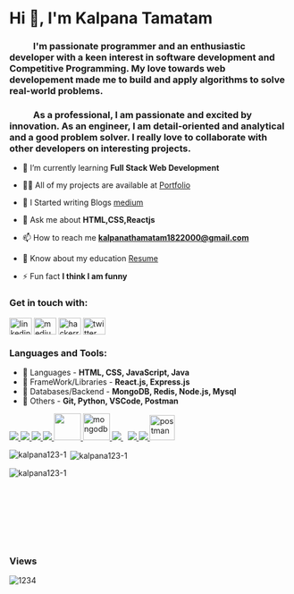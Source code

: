 <h1 align="left">Hi 👋, I'm Kalpana Tamatam</h1>
    <h3 align="left"> &nbsp;&nbsp;&nbsp;&nbsp;&nbsp;&nbsp;&nbsp;&nbsp;&nbsp;&nbsp;&nbsp;I'm passionate programmer and an enthusiastic developer with a keen interest in software development and Competitive Programming. My love towards web developement made me to build and apply algorithms to solve real-world problems.</h3>
    <h3 align="left"> &nbsp;&nbsp;&nbsp;&nbsp;&nbsp;&nbsp;&nbsp;&nbsp;&nbsp;&nbsp;&nbsp;As a professional, I am passionate and excited by innovation. As an engineer, I am detail-oriented and analytical and a good problem solver. I really love to collaborate with other developers on interesting projects.</h3>

- 🌱 I’m currently learning **Full Stack Web Development**

- 👨‍💻 All of my projects are available at [Portfolio](https://kalpanatamatam.dev.voyage)

- 📝 I Started writing Blogs [medium](https://medium.com/@kalpanathamatam1822000)

- 💬 Ask me about **HTML,CSS,Reactjs**

- 📫 How to reach me **kalpanathamatam1822000@gmail.com**

- 📄 Know about my education [Resume](https://drive.google.com/file/d/1x0hBf_XQ6Eathjlo4W_10lhgWbYDXZY1/view?usp=sharing)

- ⚡ Fun fact **I think I am funny**

### Get in touch with:
<p align="left">
<a href="https://www.linkedin.com/in/kalpana-tamatam-1234-k/" target="blank"><img align="center" src="https://raw.githubusercontent.com/rahuldkjain/github-profile-readme-generator/master/src/images/icons/Social/linked-in-alt.svg" alt="linkedin" height="30" width="40" /></a>
<a href="https://medium.com/@kalpanathamatam1822000" target="blank"><img align="center" src="https://raw.githubusercontent.com/rahuldkjain/github-profile-readme-generator/master/src/images/icons/Social/medium.svg" alt="medium" height="30" width="40" /></a>
<a href="https://www.hackerrank.com/kalpanathamatam1" target="blank"><img align="center" src="https://raw.githubusercontent.com/rahuldkjain/github-profile-readme-generator/master/src/images/icons/Social/hackerrank.svg" alt="hackerrank" height="30" width="40" /></a>
<a href="https://www.twitter.com/KTamatam" target="blank"><img align="center" src="https://raw.githubusercontent.com/rahuldkjain/github-profile-readme-generator/master/src/images/icons/Social/twitter.svg" alt="twitter" height="30" width="40" /></a>
</p>

### Languages and Tools:

- 🚀 Languages - **HTML, CSS, JavaScript, Java**
- 🚀 FrameWork/Libraries - **React.js, Express.js**
- 🚀 Databases/Backend - **MongoDB, Redis, Node.js, Mysql**
- 🚀 Others - **Git, Python, VSCode, Postman**

<p align="left"> 
    <a href="https://www.w3.org/html/" target="_blank"> <img src="https://img.icons8.com/color/48/000000/html-5.png"/> </a> 
    <a href="https://www.w3schools.com/css/" target="_blank"> <img src="https://img.icons8.com/color/48/000000/css3.png"/> </a>
    <a href="https://developer.mozilla.org/en-US/docs/Web/JavaScript" target="_blank"> <img src="https://img.icons8.com/color/48/000000/javascript.png"/> </a> 
    <a href="https://www.java.com" target="_blank"> <img src="https://img.icons8.com/color/48/000000/java-coffee-cup-logo.png"/> </a>
    <a href="https://reactjs.org/" target="_blank"> <img src="https://www.pngfind.com/pngs/m/685-6854994_react-logo-no-background-hd-png-download.png" width="48" height="48"/> </a> 
    <a href="https://www.mongodb.com/" target="_blank"> <img src="https://www.pngkit.com/png/full/225-2254691_9kib-354x415-unnamed-mongodb-logo-svg.png" alt="mongodb" width="48" height="48"/> </a> 
    <a style="padding-right:8px;" href="https://nodejs.org" target="_blank"> <img src="https://img.icons8.com/color/48/000000/nodejs.png"/> </a> 
    <a href="https://git-scm.com/" target="_blank"> <img src="https://img.icons8.com/color/48/000000/git.png"/> </a> 
    <a href="https://www.python.org" target="_blank"> <img src="https://img.icons8.com/color/48/000000/python.png"/> </a> 
    <a href="https://postman.com" target="_blank"> <img src="https://www.vectorlogo.zone/logos/getpostman/getpostman-icon.svg" alt="postman" width="45" height="45"/> </a>


<p><img align="left" src="https://github-readme-stats.vercel.app/api/top-langs?username=kalpana123-1&show_icons=true&locale=en&layout=compact" alt="kalpana123-1" /></p>

<p>&nbsp;<img align="center" src="https://github-readme-stats.vercel.app/api?username=kalpana123-1&show_icons=true&locale=en" alt="kalpana123-1" /></p>

<p><img align="center" src="https://github-readme-streak-stats.herokuapp.com/?user=kalpana123-1&" alt="kalpana123-1" /></p>
<br/>
<br/>
<br/>
<br/>
<br/>
<br/>

### Views
<p align="left"> <img src="https://komarev.com/ghpvc/?username=kalpana123-1&label=Profile%20views&color=0e75b6&style=flat" alt="1234" /> </p>


